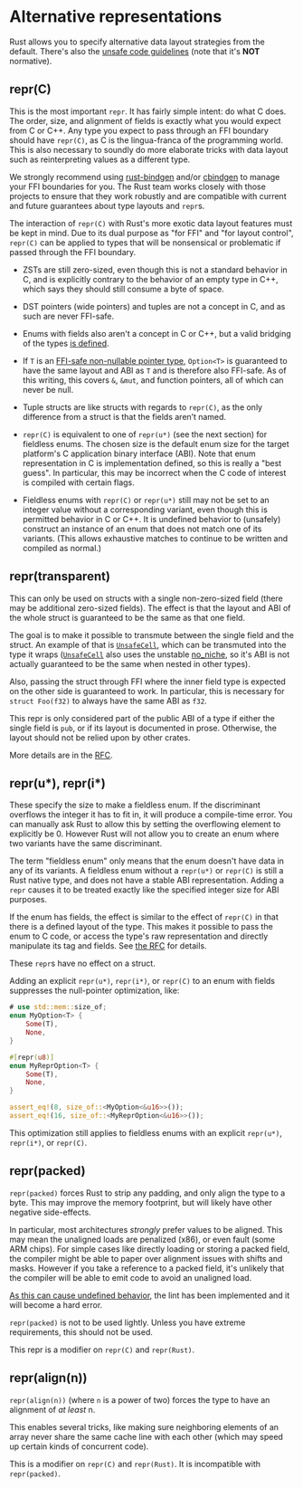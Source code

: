 # Alternative representations

Rust allows you to specify alternative data layout strategies from the default.
There's also the [unsafe code guidelines] (note that it's **NOT** normative).

## repr(C)

This is the most important `repr`. It has fairly simple intent: do what C does.
The order, size, and alignment of fields is exactly what you would expect from C
or C++. Any type you expect to pass through an FFI boundary should have
`repr(C)`, as C is the lingua-franca of the programming world. This is also
necessary to soundly do more elaborate tricks with data layout such as
reinterpreting values as a different type.

We strongly recommend using [rust-bindgen] and/or [cbindgen] to manage your FFI
boundaries for you. The Rust team works closely with those projects to ensure
that they work robustly and are compatible with current and future guarantees
about type layouts and `repr`s.

The interaction of `repr(C)` with Rust's more exotic data layout features must be
kept in mind. Due to its dual purpose as "for FFI" and "for layout control",
`repr(C)` can be applied to types that will be nonsensical or problematic if
passed through the FFI boundary.

* ZSTs are still zero-sized, even though this is not a standard behavior in
C, and is explicitly contrary to the behavior of an empty type in C++, which
says they should still consume a byte of space.

* DST pointers (wide pointers) and tuples are not a concept
  in C, and as such are never FFI-safe.

* Enums with fields also aren't a concept in C or C++, but a valid bridging
  of the types [is defined][really-tagged].

* If `T` is an [FFI-safe non-nullable pointer
  type](ffi.html#the-nullable-pointer-optimization),
  `Option<T>` is guaranteed to have the same layout and ABI as `T` and is
  therefore also FFI-safe. As of this writing, this covers `&`, `&mut`,
  and function pointers, all of which can never be null.

* Tuple structs are like structs with regards to `repr(C)`, as the only
  difference from a struct is that the fields aren’t named.

* `repr(C)` is equivalent to one of `repr(u*)` (see the next section) for
fieldless enums. The chosen size is the default enum size for the target platform's C
application binary interface (ABI). Note that enum representation in C is implementation
defined, so this is really a "best guess". In particular, this may be incorrect
when the C code of interest is compiled with certain flags.

* Fieldless enums with `repr(C)` or `repr(u*)` still may not be set to an
integer value without a corresponding variant, even though this is
permitted behavior in C or C++. It is undefined behavior to (unsafely)
construct an instance of an enum that does not match one of its
variants. (This allows exhaustive matches to continue to be written and
compiled as normal.)

## repr(transparent)

This can only be used on structs with a single non-zero-sized field (there may
be additional zero-sized fields). The effect is that the layout and ABI of the
whole struct is guaranteed to be the same as that one field.

The goal is to make it possible to transmute between the single field and the
struct. An example of that is [`UnsafeCell`], which can be transmuted into
the type it wraps ([`UnsafeCell`] also uses the unstable [no_niche][no-niche-pull],
so it's ABI is not actually guaranteed to be the same when nested in other types).

Also, passing the struct through FFI where the inner field type is expected on
the other side is guaranteed to work. In particular, this is necessary for `struct
Foo(f32)` to always have the same ABI as `f32`.

This repr is only considered part of the public ABI of a type if either the single
field is `pub`, or if its layout is documented in prose. Otherwise, the layout should
not be relied upon by other crates.

More details are in the [RFC][rfc-transparent].

## repr(u*), repr(i*)

These specify the size to make a fieldless enum. If the discriminant overflows
the integer it has to fit in, it will produce a compile-time error. You can
manually ask Rust to allow this by setting the overflowing element to explicitly
be 0. However Rust will not allow you to create an enum where two variants have
the same discriminant.

The term "fieldless enum" only means that the enum doesn't have data in any
of its variants. A fieldless enum without a `repr(u*)` or `repr(C)` is
still a Rust native type, and does not have a stable ABI representation.
Adding a `repr` causes it to be treated exactly like the specified
integer size for ABI purposes.

If the enum has fields, the effect is similar to the effect of `repr(C)`
in that there is a defined layout of the type. This makes it possible to
pass the enum to C code, or access the type's raw representation and directly
manipulate its tag and fields. See [the RFC][really-tagged] for details.

These `repr`s have no effect on a struct.

Adding an explicit `repr(u*)`, `repr(i*)`, or `repr(C)` to an enum with fields suppresses the null-pointer optimization, like:

```rust
# use std::mem::size_of;
enum MyOption<T> {
    Some(T),
    None,
}

#[repr(u8)]
enum MyReprOption<T> {
    Some(T),
    None,
}

assert_eq!(8, size_of::<MyOption<&u16>>());
assert_eq!(16, size_of::<MyReprOption<&u16>>());
```

This optimization still applies to fieldless enums with an explicit `repr(u*)`, `repr(i*)`, or `repr(C)`.

## repr(packed)

`repr(packed)` forces Rust to strip any padding, and only align the type to a
byte. This may improve the memory footprint, but will likely have other negative
side-effects.

In particular, most architectures *strongly* prefer values to be aligned. This
may mean the unaligned loads are penalized (x86), or even fault (some ARM
chips). For simple cases like directly loading or storing a packed field, the
compiler might be able to paper over alignment issues with shifts and masks.
However if you take a reference to a packed field, it's unlikely that the
compiler will be able to emit code to avoid an unaligned load.

[As this can cause undefined behavior][ub loads], the lint has been implemented
and it will become a hard error.

`repr(packed)` is not to be used lightly. Unless you have extreme requirements,
this should not be used.

This repr is a modifier on `repr(C)` and `repr(Rust)`.

## repr(align(n))

`repr(align(n))` (where `n` is a power of two) forces the type to have an
alignment of *at least* n.

This enables several tricks, like making sure neighboring elements of an array
never share the same cache line with each other (which may speed up certain
kinds of concurrent code).

This is a modifier on `repr(C)` and `repr(Rust)`. It is incompatible with
`repr(packed)`.

[unsafe code guidelines]: https://rust-lang.github.io/unsafe-code-guidelines/layout.html
[drop flags]: drop-flags.html
[ub loads]: https://github.com/rust-lang/rust/issues/27060
[`UnsafeCell`]: ../std/cell/struct.UnsafeCell.html
[rfc-transparent]: https://github.com/rust-lang/rfcs/blob/master/text/1758-repr-transparent.md
[really-tagged]: https://github.com/rust-lang/rfcs/blob/master/text/2195-really-tagged-unions.md
[rust-bindgen]: https://rust-lang.github.io/rust-bindgen/
[cbindgen]: https://github.com/eqrion/cbindgen
[no-niche-pull]: https://github.com/rust-lang/rust/pull/68491
